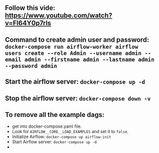 ## Follow this vide: https://www.youtube.com/watch?v=Fl64Y0p7rls

## Command to create admin user and password: `docker-compose run airflow-worker airflow users create --role Admin --username admin --email admin --firstname admin --lastname admin --password admin`

## Start the airflow server: `docker-compose up -d`

## Stop the airflow server: `docker-compose down -v`

## To remove all the example dags: 
* get into docker-compose.yaml file.
* Look for `AIRFLOW__CORE__LOAD_EXAMPLES` and set it to `false`.
* Initialize Airflow: `docker-compose up airflow-init`
* Start Airflow server: `docker-compose up -d` 
* 
